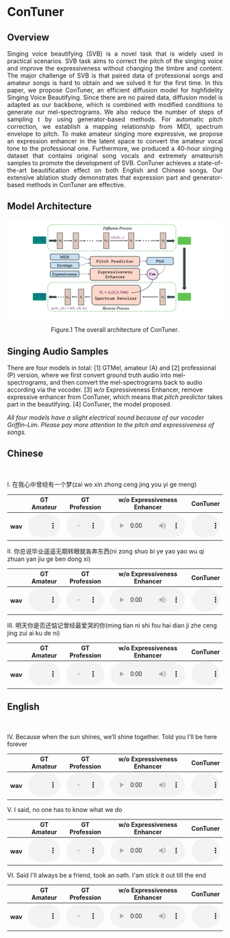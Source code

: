 # ConTuner

## Overview
<p align="justify">
Singing voice beautifying (SVB) is a novel task that is widely used in practical scenarios. SVB task aims to correct the pitch of the singing voice and improve the expressiveness without changing the timbre and content. The major challenge of SVB is that paired data of professional songs and amateur songs is hard to obtain and we solved it for the first time. In this paper, we propose ConTuner, an efficient diffusion model for highfidelity Singing Voice Beautifying. Since there are no paired data, diffusion model is adapted as our backbone, which is combined with modified conditions to generate our mel-spectrograms. We also reduce the number of steps of sampling t by using generator-based methods. For automatic pitch correction, we establish a mapping relationship from MIDI, spectrum envelope to pitch. To make amateur singing more expressive, we propose an expression enhancer in the latent space to convert the amateur vocal tone to the professional one. Furthermore, we produced a 40-hour singing dataset that contains original song vocals and extremely amateurish samples to promote the development of SVB. ConTuner achieves a state-of-the-art beautification effect on both English and Chinese songs. Our extensive ablation study demonstrates that expression part and generator-based methods in ConTuner are effective.
</p>

## Model Architecture
<center><img src="assets/image/Architecture.png"/> </center>
<p align="center">Figure.1 The overall architecture of ConTuner.</p>
<!-- 	(B) The detailed architecture of the Mel Spectrogram Denoiser.</p> -->


<!-- ### General Digestive Metabolic Network

![Model Architecture ](assets/image/fig1.jpg)
<p align="center">Figure.1 The architecture of the general digestive metabolic network.</p>

### Functional Digestive Metabolic Network

![Spectrograms](assets/image/fig2.jpg)
<p align="center">Figure.2 The architecture of the functional digestive metabolic network.</p> -->

## Singing Audio Samples
There are four models in total: [1] GTMel, amateur (A) and [2] professional (P) version, where we first convert ground truth audio into mel-spectrograms, and then convert the mel-spectrograms back to audio according via the vocoder. [3] *w/o* Expressiveness Enhancer, remove expressive enhancer from ConTuner, which means that *pitch predictor* takes part in the beautifying. [4] ConTuner, the model proposed. 

*All four models have a slight electrical sound because of our vocoder Griffin-Lim. Please pay more attention to the pitch and expressiveness of songs.*

## Chinese

<!-- <p>&nbsp;</p>  -->

<script>
function pauseOthers(ele) {
    $("audio").not(ele).each(function (index, audio) {audio.pause();});
}
</script>

<style>
.main-content table {
    display: inline-table;
}
table {
    table-layout:fixed;
    width: 100%;
    overflow: hidden;
}
#player{
    width: 100%;
}
</style>

<p>&nbsp;</p> 
I. 在我心中曾经有一个梦(zai wo xin zhong ceng jing you yi ge meng)<br>
<table>
<!-- 	<CAPTION class="text-left">1.在我心中曾经有一个梦</CAPTION> -->
    <tr>
        <th></th>
	<th> GT Amateur</th>
        <th> GT Profession</th>
        <th> w/o Expressiveness Enhancer</th>
	<th> ConTuner</th>
    </tr>
    <tr>
        <th> wav </th>
	<th> <audio controls id="player" onplay="pauseOthers(this);"><source src="assets/audios/ConTuner/8diff.wav" type="audio/mpeg"></audio> </th>
        <th> <audio controls id="player" onplay="pauseOthers(this);"><source src="assets/audios/ConTuner/8ori.wav" type="audio/mpeg"></audio> </th>
        <th> <audio controls id="player" onplay="pauseOthers(this);"><source src="assets/audios/ConTuner/8p.wav" type="audio/mpeg"></audio> </th>
        <th> <audio controls id="player" onplay="pauseOthers(this);"><source src="assets/audios/ConTuner/8ama.wav" type="audio/mpeg"></audio> </th>
    </tr>	
</table>

II. 你总说毕业遥遥无期转眼就各奔东西(ni zong shuo bi ye yao yao wu qi zhuan yan jiu ge ben dong xi)<br>
<table>
    <tr>
        <th></th>
	<th> GT Amateur</th>
        <th> GT Profession</th>
        <th> w/o Expressiveness Enhancer</th>
	<th> ConTuner</th>
    </tr>
    <tr>
        <th> wav </th>
	<th> <audio controls id="player" onplay="pauseOthers(this);"><source src="assets/audios/ConTuner/12ama.wav" type="audio/mpeg"></audio> </th>
        <th> <audio controls id="player" onplay="pauseOthers(this);"><source src="assets/audios/ConTuner/12ori.wav" type="audio/mpeg"></audio> </th>
        <th> <audio controls id="player" onplay="pauseOthers(this);"><source src="assets/audios/ConTuner/12p.wav" type="audio/mpeg"></audio> </th>
        <th> <audio controls id="player" onplay="pauseOthers(this);"><source src="assets/audios/ConTuner/12diff.wav" type="audio/mpeg"></audio> </th>
    </tr>	
</table>

III. 明天你是否还惦记曾经最爱哭的你(ming tian ni shi fou hai dian ji zhe ceng jing zui ai ku de ni)<br>
<table>
    <tr>
        <th></th>
	<th> GT Amateur</th>
        <th> GT Profession</th>
        <th> w/o Expressiveness Enhancer</th>
	<th> ConTuner</th>
    </tr>
    <tr>
        <th> wav </th>
	<th> <audio controls id="player" onplay="pauseOthers(this);"><source src="assets/audios/ConTuner/11ama.wav" type="audio/mpeg"></audio> </th>
        <th> <audio controls id="player" onplay="pauseOthers(this);"><source src="assets/audios/ConTuner/11ori.wav" type="audio/mpeg"></audio> </th>
        <th> <audio controls id="player" onplay="pauseOthers(this);"><source src="assets/audios/ConTuner/11p.wav" type="audio/mpeg"></audio> </th>
        <th> <audio controls id="player" onplay="pauseOthers(this);"><source src="assets/audios/ConTuner/11diff.wav" type="audio/mpeg"></audio> </th>
    </tr>	
</table>


## English

<p>&nbsp;</p> 
IV. Because when the sun shines, we’ll shine together. Told you I'll be here forever<br>
<table>
    <tr>
        <th></th>
	<th> GT Amateur</th>
        <th> GT Profession</th>
        <th> w/o Expressiveness Enhancer</th>
	<th> ConTuner</th>
    </tr>
    <tr>
        <th> wav </th>
	<th> <audio controls id="player" onplay="pauseOthers(this);"><source src="assets/audios/ConTuner/14ama.wav" type="audio/mpeg"></audio> </th>
        <th> <audio controls id="player" onplay="pauseOthers(this);"><source src="assets/audios/ConTuner/14ori.wav" type="audio/mpeg"></audio> </th>
        <th> <audio controls id="player" onplay="pauseOthers(this);"><source src="assets/audios/ConTuner/14p.wav" type="audio/mpeg"></audio> </th>
        <th> <audio controls id="player" onplay="pauseOthers(this);"><source src="assets/audios/ConTuner/14diff.wav" type="audio/mpeg"></audio> </th>
    </tr>	
</table>

V. I said, no one has to know what we do<br>
<table>
    <tr>
        <th></th>
	<th> GT Amateur</th>
        <th> GT Profession</th>
        <th> w/o Expressiveness Enhancer</th>
	<th> ConTuner</th>
    </tr>
    <tr>
        <th> wav </th>
	<th> <audio controls id="player" onplay="pauseOthers(this);"><source src="assets/audios/ConTuner/20ama.wav" type="audio/mpeg"></audio> </th>
        <th> <audio controls id="player" onplay="pauseOthers(this);"><source src="assets/audios/ConTuner/20ori.wav" type="audio/mpeg"></audio> </th>
        <th> <audio controls id="player" onplay="pauseOthers(this);"><source src="assets/audios/ConTuner/20p.wav" type="audio/mpeg"></audio> </th>
        <th> <audio controls id="player" onplay="pauseOthers(this);"><source src="assets/audios/ConTuner/20diff.wav" type="audio/mpeg"></audio> </th>
    </tr>	
</table>

VI. Said I'll always be a friend, took an oath. I'am stick it out till the end<br>
<table>
    <tr>
        <th></th>
	<th> GT Amateur</th>
        <th> GT Profession</th>
        <th> w/o Expressiveness Enhancer</th>
	<th> ConTuner</th>
    </tr>
    <tr>
        <th> wav </th>
	<th> <audio controls id="player" onplay="pauseOthers(this);"><source src="assets/audios/ConTuner/15ama.wav" type="audio/mpeg"></audio> </th>
        <th> <audio controls id="player" onplay="pauseOthers(this);"><source src="assets/audios/ConTuner/15ori.wav" type="audio/mpeg"></audio> </th>
        <th> <audio controls id="player" onplay="pauseOthers(this);"><source src="assets/audios/ConTuner/15p.wav" type="audio/mpeg"></audio> </th>
        <th> <audio controls id="player" onplay="pauseOthers(this);"><source src="assets/audios/ConTuner/15diff.wav" type="audio/mpeg"></audio> </th>
    </tr>	
</table>


